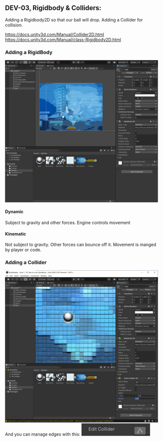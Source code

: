 ## DEV-03, Rigidbody & Colliders:
Adding a Rigidbody2D so that our ball will drop.
Adding a Collider for collision.

https://docs.unity3d.com/Manual/Collider2D.html
https://docs.unity3d.com/Manual/class-Rigidbody2D.html

### Adding a RigidBody
![](../images/DEV-03-A.png)

#### Dynamic
Subject to gravity and other forces. Engine controls movement

#### Kinematic
Not subject to gravity. Other forces can bounce off it. Movement is manged by player or code.

### Adding a Collider
![](../images/DEV-03-B.png)
And you can manage edges with this:
![](../images/DEV-03-C.png)